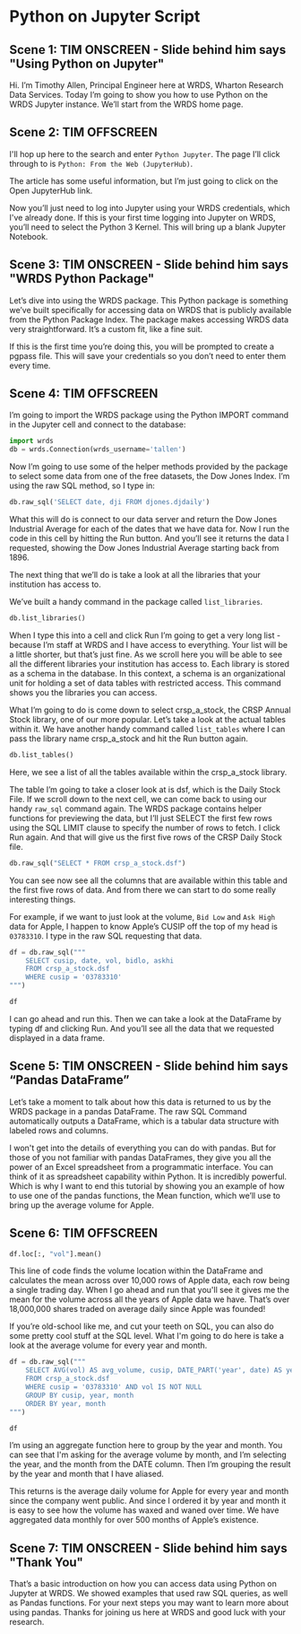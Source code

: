 # Python on Jupyter Script

## Scene 1: TIM ONSCREEN - Slide behind him says "Using Python on Jupyter"

Hi. I’m Timothy Allen, Principal Engineer here at WRDS, Wharton Research Data Services. Today I’m going to show you how to use Python on the WRDS Jupyter instance. We’ll start from the WRDS home page. 

## Scene 2: TIM OFFSCREEN

I'll hop up here to the search and enter `Python Jupyter`. The page I’ll click through to is `Python: From the Web (JupyterHub)`. 

The article has some useful information, but I’m just going to click on the Open JupyterHub link.  

Now you’ll just need to log into Jupyter using your WRDS credentials, which I've already done. If this is your first time logging into Jupyter on WRDS, you’ll need to select the Python 3 Kernel. This will bring up a blank Jupyter Notebook.  

## Scene 3: TIM ONSCREEN - Slide behind him says "WRDS Python Package"

Let’s dive into using the WRDS package. This Python package is something we’ve built specifically for accessing data on WRDS that is publicly available from the Python Package Index. The package makes accessing WRDS data very straightforward. It’s a custom fit, like a fine suit.  

If this is the first time you’re doing this, you will be prompted to create a pgpass file. This will save your credentials so you don’t need to enter them every time. 

## Scene 4: TIM OFFSCREEN

I’m going to import the WRDS package using the Python IMPORT command in the Jupyter cell and connect to the database:

```python
import wrds
db = wrds.Connection(wrds_username='tallen')
```

Now I’m going to use some of the helper methods provided by the package to select some data from one of the free datasets, the Dow Jones Index. I’m using the raw SQL method, so I type in:  

```python
db.raw_sql('SELECT date, dji FROM djones.djdaily') 
```

What this will do is connect to our data server and return the Dow Jones Industrial Average for each of the dates that we have data for.  Now I run the code in this cell by hitting the Run button. And you’ll see it returns the data I requested, showing the Dow Jones Industrial Average starting back from 1896.  

The next thing that we’ll do is take a look at all the libraries that your institution has access to.  

We’ve built a handy command in the package called `list_libraries`. 

```python
db.list_libraries() 
```

When I type this into a cell and click Run I’m going to get a very long list - because I’m staff at WRDS and I have access to everything. Your list will be a little shorter, but that’s just fine. As we scroll here you will be able to see all the different libraries your institution has access to. Each library is stored as a schema in the database. In this context, a schema is an organizational unit for holding a set of data tables with restricted access. This command shows you the libraries you can access.  

What I’m going to do is come down to select crsp_a_stock, the CRSP Annual Stock library, one of our more popular. Let’s take a look at the actual tables within it. We have another handy command called `list_tables` where I can pass the library name crsp_a_stock and hit the Run button again. 

```python
db.list_tables()
```

Here, we see a list of all the tables available within the crsp_a_stock library. 

The table I’m going to take a closer look at is dsf, which is the Daily Stock File. If we scroll down to the next cell, we can come back to using our handy `raw_sql` command again. The WRDS package contains helper functions for previewing the data, but I’ll just SELECT the first few rows using the SQL LIMIT clause to specify the number of rows to fetch. I click Run again. And that will give us the first five rows of the CRSP Daily Stock file. 

```python
db.raw_sql("SELECT * FROM crsp_a_stock.dsf")
```

You can see now see all the columns that are available within this table and the first five rows of data. And from there we can start to do some really interesting things.  

For example, if we want to just look at the volume, `Bid Low` and `Ask High` data for Apple, I happen to know Apple’s CUSIP off the top of my head is `03783310`.  I type in the raw SQL requesting that data.

```python
df = db.raw_sql("""
    SELECT cusip, date, vol, bidlo, askhi
    FROM crsp_a_stock.dsf
    WHERE cusip = '03783310'
""")

df 
```

I can go ahead and run this. Then we can take a look at the DataFrame by typing df and clicking Run. And you’ll see all the data that we requested displayed in a data frame.   

## Scene 5: TIM ONSCREEN - Slide behind him says “Pandas DataFrame”

Let’s take a moment to talk about how this data is returned to us by the WRDS package in a pandas DataFrame. The raw SQL Command automatically outputs a DataFrame, which is a tabular data structure with labeled rows and columns.   

I won't get into the details of everything you can do with pandas. But for those of you not familiar with pandas DataFrames, they give you all the power of an Excel spreadsheet from a programmatic interface. You can think of it as spreadsheet capability within Python. It is incredibly powerful. Which is why I want to end this tutorial by showing you an example of how to use one of the pandas functions, the Mean function, which we’ll use to bring up the average volume for Apple. 

## Scene 6: TIM OFFSCREEN

```python
df.loc[:, "vol"].mean() 
```

This line of code finds the volume location within the DataFrame and calculates the mean across over 10,000 rows of Apple data, each row being a single trading day. When I go ahead and run that you'll see it gives me the mean for the volume across all the years of Apple data we have. That’s over 18,000,000 shares traded on average daily since Apple was founded! 

If you’re old-school like me, and cut your teeth on SQL, you can also do some pretty cool stuff at the SQL level. What I'm going to do here is take a look at the average volume for every year and month. 

```python
df = db.raw_sql("""
    SELECT AVG(vol) AS avg_volume, cusip, DATE_PART('year', date) AS year, DATE_PART('month', date) AS month
    FROM crsp_a_stock.dsf
    WHERE cusip = '03783310' AND vol IS NOT NULL
    GROUP BY cusip, year, month
    ORDER BY year, month
""")

df
```

I’m using an aggregate function here to group by the year and month. You can see that I'm asking for the average volume by month, and I’m selecting the year, and the month from the DATE column. Then I’m grouping the result by the year and month that I have aliased.  

This returns is the average daily volume for Apple for every year and month since the company went public. And since I ordered it by year and month it is easy to see how the volume has waxed and waned over time. We have aggregated data monthly for over 500 months of Apple’s existence. 

## Scene 7: TIM ONSCREEN - Slide behind him says "Thank You"

That’s a basic introduction on how you can access data using Python on Jupyter at WRDS. We showed examples that used raw SQL queries, as well as Pandas functions. For your next steps you may want to learn more about using pandas. Thanks for joining us here at WRDS and good luck with your research. 
